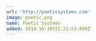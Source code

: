 ```yaml
---
url: 'http://poeticsystems.com'
image: poetic.png
name: Poetic Systems
added: 2014-10-30T22:21:53.000Z
---
```

